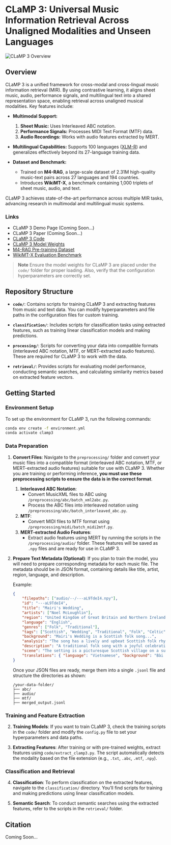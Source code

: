 # CLaMP 3: Universal Music Information Retrieval Across Unaligned Modalities and Unseen Languages

![CLaMP 3 Overview](overview.jpg)

## Overview
CLaMP 3 is a unified framework for cross-modal and cross-lingual music information retrieval (MIR). By using contrastive learning, it aligns sheet music, audio, performance signals, and multilingual text into a shared representation space, enabling retrieval across unaligned musical modalities. Key features include:

- **Multimodal Support:**
   1. **Sheet Music:** Uses Interleaved ABC notation.
   2. **Performance Signals:** Processes MIDI Text Format (MTF) data.
   3. **Audio Recordings:** Works with audio features extracted by MERT.

- **Multilingual Capabilities:** Supports 100 languages ([XLM-R](https://arxiv.org/abs/1911.02116)) and generalizes effectively beyond its 27-language training data.

- **Dataset and Benchmark:**
  - Trained on **M4-RAG**, a large-scale dataset of 2.31M high-quality music-text pairs across 27 languages and 194 countries.
  - Introduces **WikiMT-X**, a benchmark containing 1,000 triplets of sheet music, audio, and text.

CLaMP 3 achieves state-of-the-art performance across multiple MIR tasks, advancing research in multimodal and multilingual music systems.

### Links
- CLaMP 3 Demo Page (Coming Soon...)
- CLaMP 3 Paper (Coming Soon...)
- [CLaMP 3 Code](https://github.com/sanderwood/clamp3)
- [CLaMP 3 Model Weights](https://huggingface.co/sander-wood/clamp3/tree/main)
- [M4-RAG Pre-training Dataset](https://huggingface.co/datasets/sander-wood/m4-rag)
- [WikiMT-X Evaluation Benchmark](https://huggingface.co/datasets/sander-wood/wikimt-x)

> **Note** Ensure the model weights for CLaMP 3 are placed under the `code/` folder for proper loading. Also, verify that the configuration hyperparameters are correctly set.

## Repository Structure
- **`code/`**: Contains scripts for training CLaMP 3 and extracting features from music and text data. You can modify hyperparameters and file paths in the configuration files for custom training.
  
- **`classification/`**: Includes scripts for classification tasks using extracted features, such as training linear classification models and making predictions.

- **`processing/`**: Scripts for converting your data into compatible formats (interleaved ABC notation, MTF, or MERT-extracted audio features). These are required for CLaMP 3 to work with the data.

- **`retrieval/`**: Provides scripts for evaluating model performance, conducting semantic searches, and calculating similarity metrics based on extracted feature vectors.

## Getting Started
### Environment Setup
To set up the environment for CLaMP 3, run the following commands:

```bash
conda env create -f environment.yml
conda activate clamp3
```

### Data Preparation
1. **Convert Files**: Navigate to the `preprocessing/` folder and convert your music files into a compatible format (interleaved ABC notation, MTF, or MERT-extracted audio features) suitable for use with CLaMP 3. Whether you are training or performing inference, **you must use these preprocessing scripts to ensure the data is in the correct format**.
   1. **Interleaved ABC Notation**:
      - Convert MusicXML files to ABC using `/preprocessing/abc/batch_xml2abc.py`.
      - Process the ABC files into interleaved notation using `/preprocessing/abc/batch_interleaved_abc.py`.
   2. **MTF**:
      - Convert MIDI files to MTF format using `/preprocessing/midi/batch_midi2mtf.py`.
   3. **MERT-extracted Audio Features**:
      - Extract audio features using MERT by running the scripts in the `/preprocessing/audio/` folder. These features will be saved as `.npy` files and are ready for use in CLaMP 3.

2. **Prepare Text Metadata (Optional)**: If you plan to train the model, you will need to prepare corresponding metadata for each music file. The metadata should be in JSON format, containing details like title, artist, region, language, and description.

   Example:
   ```json
   {
       "filepaths": ["audio/--/---aL9TdeI4.npy"],
       "id": "---aL9TdeI4",
       "title": "Mairi's Wedding",
       "artists": ["Noel McLoughlin"],
       "region": "United Kingdom of Great Britain and Northern Ireland",
       "language": "English",
       "genres": ["Folk", "Traditional"],
       "tags": ["Scottish", "Wedding", "Traditional", "Folk", "Celtic"],
       "background": "Mairi's Wedding is a Scottish folk song...",
       "analysis": "The song has a lively and upbeat Scottish folk rhythm...",
       "description": "A traditional folk song with a joyful celebration...",
       "scene": "The setting is a picturesque Scottish village on a sunny morning...",
       "translations": { "language": "Vietnamese", "background": "Bài hát \"Đám Cưới Mairi\"..." }
   }
   ```

   Once your JSON files are ready, merge them into a single `.jsonl` file and structure the directories as shown:

   ```
   /your-data-folder/
   ├── abc/
   ├── audio/
   ├── mtf/
   ├── merged_output.jsonl
   ```

### Training and Feature Extraction
2. **Training Models**: If you want to train CLaMP 3, check the training scripts in the `code/` folder and modify the `config.py` file to set your hyperparameters and data paths.

3. **Extracting Features**: After training or with pre-trained weights, extract features using `code/extract_clamp3.py`. The script automatically detects the modality based on the file extension (e.g., `.txt`, `.abc`, `.mtf`, `.npy`).

### Classification and Retrieval
4. **Classification**: To perform classification on the extracted features, navigate to the `classification/` directory. You’ll find scripts for training and making predictions using linear classification models.

5. **Semantic Search**: To conduct semantic searches using the extracted features, refer to the scripts in the `retrieval/` folder.

## Citation
Coming Soon...
<!-- If you use CLaMP 3, M4-RAG, or WikiMT-X in your research, please cite the following paper:

bibtex
@misc{wu2024clamp2multimodalmusic,
      title={CLaMP 2: Multimodal Music Information Retrieval Across 101 Languages Using Large Language Models}, 
      author={Shangda Wu and Yashan Wang and Ruibin Yuan and Zhancheng Guo and Xu Tan and Ge Zhang and Monan Zhou and Jing Chen and Xuefeng Mu and Yuejie Gao and Yuanliang Dong and Jiafeng Liu and Xiaobing Li and Feng Yu and Maosong Sun},
      year={2024},
      eprint={2410.13267},
      archivePrefix={arXiv},
      primaryClass={cs.SD},
      url={https://arxiv.org/abs/2410.13267}, 
} -->